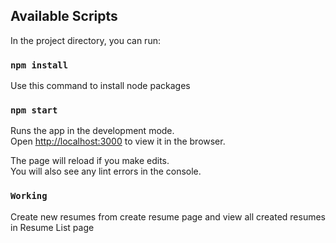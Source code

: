

## Available Scripts

In the project directory, you can run:


### `npm install`

Use this command to install node packages


### `npm start`

Runs the app in the development mode.\
Open [http://localhost:3000](http://localhost:3000) to view it in the browser.

The page will reload if you make edits.\
You will also see any lint errors in the console.

### `Working`

Create new resumes from create resume page and view all created resumes in Resume List page

